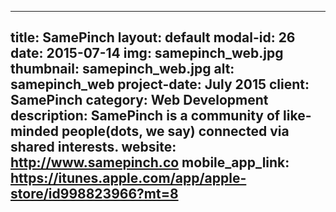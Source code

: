 ---

title: SamePinch
layout: default
modal-id: 26
date: 2015-07-14
img: samepinch_web.jpg
thumbnail: samepinch_web.jpg
alt: samepinch_web
project-date: July 2015
client: SamePinch
category: Web Development
description: SamePinch is a community of like-minded people(dots, we say) connected via shared interests.
website: http://www.samepinch.co
mobile_app_link: https://itunes.apple.com/app/apple-store/id998823966?mt=8
---